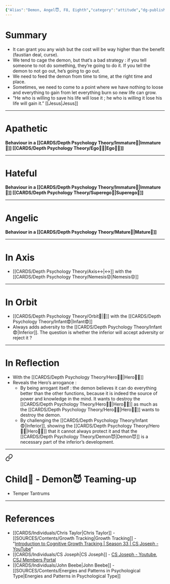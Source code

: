 ```yaml
---
{"Alias":"Demon, Angel😇, F8, Eighth","category":"attitude","dg-publish":true,"permalink":"/cards/depth-psychology-theory/demon/","dgPassFrontmatter":true,"created":"2023-01-06T15:26:13.606+01:00","updated":"2023-05-24T13:35:18.930+02:00"}
---
```


# Summary 
- It can grant you any wish but the cost will be way higher than the benefit (faustian deal, curse). 
- We tend to cage the demon, but that’s a bad strategy : if you tell someone to not do something, they’re going to do it. If you tell the demon to not go out, he’s going to go out.  
- We need to feed the demon from time to time, at the right time and place. 
- Sometimes, we need to come to a point where we have nothing to loose and everything to gain from let everything burn so new life can grow. 
- “He who is willing to save his life will lose it ; he who is willing it lose his life will gain it.” [[Jesus\|Jesus]]
---
# Apathetic 
**Behaviour in a [[CARDS/Depth Psychology Theory/Immature🐇\|Immature🐇]] [[CARDS/Depth Psychology Theory/Ego🙋‍♂️\|Ego🙋‍♂️]]** 

---
# Hateful 
**Behaviour in a [[CARDS/Depth Psychology Theory/Immature🐇\|Immature🐇]] [[CARDS/Depth Psychology Theory/Superego👹\|Superego👹]]** 

---
# Angelic 
**Behaviour in a [[CARDS/Depth Psychology Theory/Mature🐢\|Mature🐢]]** 

---
# In Axis 
- [[CARDS/Depth Psychology Theory/Axis↔️\|↔️]] with the [[CARDS/Depth Psychology Theory/Nemesis😟\|Nemesis😟]] 
---
# In Orbit 
- [[CARDS/Depth Psychology Theory/Orbit🔄\|💫]] with the [[CARDS/Depth Psychology Theory/Infant😨\|Infant😨]]
- Always adds adversity to the [[CARDS/Depth Psychology Theory/Infant😨\|Inferior]]. The question is whether the inferior will accept adversity or reject it ?
---
# In Reflection 
- With the [[CARDS/Depth Psychology Theory/Hero🦸‍♂️\|Hero🦸‍♂️]] 
- Reveals the Hero’s arrogance : 
	- By being arrogant itself : the demon believes it can do everything better than the other functions, because it is indeed the source of power and knowledge in the mind. It wants to destroy the [[CARDS/Depth Psychology Theory/Hero🦸‍♂️\|Hero🦸‍♂️]] as much as the [[CARDS/Depth Psychology Theory/Hero🦸‍♂️\|Hero🦸‍♂️]] wants to destroy the demon. 
	- By challenging the [[CARDS/Depth Psychology Theory/Infant😨\|Inferior]], showing the [[CARDS/Depth Psychology Theory/Hero🦸‍♂️\|Hero🦸‍♂️]] that it cannot always protect it and that the [[CARDS/Depth Psychology Theory/Demon😈\|Demon😈]] is a necessary part of the inferior’s development. 
---

<div class="transclusion internal-embed is-loaded"><a class="markdown-embed-link" href="/cards/depth-psychology-theory/child/#child-demon-teaming-up" aria-label="Open link"><svg xmlns="http://www.w3.org/2000/svg" width="24" height="24" viewBox="0 0 24 24" fill="none" stroke="currentColor" stroke-width="2" stroke-linecap="round" stroke-linejoin="round" class="svg-icon lucide-link"><path d="M10 13a5 5 0 0 0 7.54.54l3-3a5 5 0 0 0-7.07-7.07l-1.72 1.71"></path><path d="M14 11a5 5 0 0 0-7.54-.54l-3 3a5 5 0 0 0 7.07 7.07l1.71-1.71"></path></svg></a><div class="markdown-embed">



# Child👼 - Demon😈 Teaming-up 
- Temper Tantrums 

--- 

</div></div>

# References 
- [[CARDS/Individuals/Chris Taylor\|Chris Taylor]] - [[SOURCES/Contents/Growth Tracking\|Growth Tracking]] - "[Introduction to Cognitive Growth Tracking | Season 33 | CS Joseph - YouTube](https://www.youtube.com/watch?v=Ni_1xfd_Kt8&t=283s)" 
- [[CARDS/Individuals/CS Joseph\|CS Joseph]] - [CS Joseph - Youtube](https://www.youtube.com/@CSJoseph), [CSJ Members Portal](https://offers.csjoseph.life/portal)
- [[CARDS/Individuals/John Beebe\|John Beebe]] - [[SOURCES/Contents/Energies and Patterns in Psychological Type\|Energies and Patterns in Psychological Type]]
